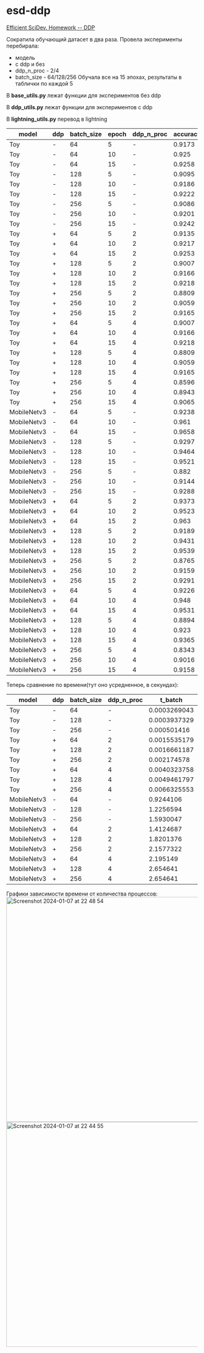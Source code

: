 # esd-ddp
[Efficient SciDev. Homework -- DDP](https://drive.google.com/drive/folders/1LWLkut23ovI0oza4bYHRLvGuqnMrz5WJ)

Cократила обучающий датасет в два раза.
Провела эксперименты перебирала:
* модель
* c ddp и без
* ddp_n_proc - 2/4
* batch_size - 64/128/256
Обучала все на 15 эпохах, результаты в таблички по каждой 5

В **base_utils.py** лежат функции для экспериментов без ddp

B **ddp_utils.py** лежат функции для экспериментов с ddp

B **lightning_utils.py** перевод в lightning

| model         | ddp           | batch_size    | epoch          | ddp_n_proc    | accuracy      |
| ------------- | ------------- | ------------- | -------------- | ------------- | ------------- |
| Toy           | -             |64             |5               |-              |0.9173         |
| Toy           | -             |64             |10              |-              |0.925          |
| Toy           | -             |64             |15              |-              |0.9258         |
| Toy           | -             |128            |5               |-              |0.9095         |
| Toy           | -             |128            |10              |-              |0.9186         |
| Toy           | -             |128            |15              |-              |0.9222         |
| Toy           | -             |256            |5               |-              |0.9086         |
| Toy           | -             |256            |10              |-              |0.9201         |
| Toy           | -             |256            |15              |-              |0.9242         |
| Toy           | +             |64             |5               |2              |0.9135         |
| Toy           | +             |64             |10              |2              |0.9217         |
| Toy           | +             |64             |15              |2              |0.9253         |
| Toy           | +             |128            |5               |2              |0.9007         |
| Toy           | +             |128            |10              |2              |0.9166         |
| Toy           | +             |128            |15              |2              |0.9218         |
| Toy           | +             |256            |5               |2              |0.8809         |
| Toy           | +             |256            |10              |2              |0.9059         |
| Toy           | +             |256            |15              |2              |0.9165         |
| Toy           | +             |64             |5               |4              |0.9007         |
| Toy           | +             |64             |10              |4              |0.9166         |
| Toy           | +             |64             |15              |4              |0.9218         |
| Toy           | +             |128            |5               |4              |0.8809         |
| Toy           | +             |128            |10              |4              |0.9059         |
| Toy           | +             |128            |15              |4              |0.9165         |
| Toy           | +             |256            |5               |4              |0.8596         |
| Toy           | +             |256            |10              |4              |0.8943         |
| Toy           | +             |256            |15              |4              |0.9065         |
| MobileNetv3   | -             |64             |5               |-              |0.9238         |
| MobileNetv3   | -             |64             |10              |-              |0.961          |
| MobileNetv3   | -             |64             |15              |-              |0.9658         |
| MobileNetv3   | -             |128            |5               |-              |0.9297         |
| MobileNetv3   | -             |128            |10              |-              |0.9464         |
| MobileNetv3   | -             |128            |15              |-              |0.9521         |
| MobileNetv3   | -             |256            |5               |-              |0.882          |
| MobileNetv3   | -             |256            |10              |-              |0.9144         |
| MobileNetv3   | -             |256            |15              |-              |0.9288         |
| MobileNetv3   | +             |64             |5               |2              |0.9373         |
| MobileNetv3   | +             |64             |10              |2              |0.9523         |
| MobileNetv3   | +             |64             |15              |2              |0.963          |
| MobileNetv3   | +             |128            |5               |2              |0.9189         |
| MobileNetv3   | +             |128            |10              |2              |0.9431         |
| MobileNetv3   | +             |128            |15              |2              |0.9539         |
| MobileNetv3   | +             |256            |5               |2              |0.8765         |
| MobileNetv3   | +             |256            |10              |2              |0.9159         |
| MobileNetv3   | +             |256            |15              |2              |0.9291         |
| MobileNetv3   | +             |64             |5               |4              |0.9226         |
| MobileNetv3   | +             |64             |10              |4              |0.948          |
| MobileNetv3   | +             |64             |15              |4              |0.9531         |
| MobileNetv3   | +             |128            |5               |4              |0.8894         |
| MobileNetv3   | +             |128            |10              |4              |0.923          |
| MobileNetv3   | +             |128            |15              |4              |0.9365         |
| MobileNetv3   | +             |256            |5               |4              |0.8343         |
| MobileNetv3   | +             |256            |10              |4              |0.9016         |
| MobileNetv3   | +             |256            |15              |4              |0.9158         |

Теперь сравнение по времени(тут оно усредненное, в секундах):

| model         | ddp           | batch_size    | ddp_n_proc     | t_batch       |t_epoch        |
| ------------- | ------------- | ------------- | -------------- | ------------- | ------------- |
| Toy           | -             |64             |-               |0.0003269043   |0.15331812     |
| Toy           | -             |128            |-               |0.0003937329   |0.09252723     |
| Toy           | -             |256            |-               |0.000501416    |0.059167083    |
| Toy           | +             |64             |2               |0.0015535179   |0.3650767      |
| Toy           | +             |128            |2               |0.0016661187   |0.19660202     |
| Toy           | +             |256            |2               |0.002174578    |0.1283001      |
| Toy           | +             |64             |4               |0.0040323758   |0.47582036     |
| Toy           | +             |128            |4               |0.0049461797   |0.2918246      |
| Toy           | +             |256            |4               |0.0066325553   |0.19897667     |
| MobileNetv3   | -             |64             |-               |0.9244106      |433.5485       |
| MobileNetv3   | -             |128            |-               |1.2256594      |288.02994      |
| MobileNetv3   | -             |256            |-               |1.5930047      |187.97458      |
| MobileNetv3   | +             |64             |2               |1.4124687      |331.93015      |
| MobileNetv3   | +             |128            |2               |1.8201376      |214.77623      |
| MobileNetv3   | +             |256            |2               |2.1577322      |127.30622      |
| MobileNetv3   | +             |64             |4               |2.195149       |259.02762      |
| MobileNetv3   | +             |128            |4               |2.654641       |156.62381      |
| MobileNetv3   | +             |256            |4               |2.654641       |95.10962       |

Графики зависимости времени от количества процессов:
<img width="590" alt="Screenshot 2024-01-07 at 22 48 54" src="https://github.com/a4-ai/esd23-distrib-av-onishchenko/assets/79263390/e4e853d8-4a8d-4c8f-8af5-eb4b0a5216bc"> <img width="590" alt="Screenshot 2024-01-07 at 22 44 55" src="https://github.com/a4-ai/esd23-distrib-av-onishchenko/assets/79263390/8e8b3e28-c84e-48b6-bd13-8376c60a5aa0">


